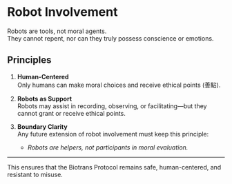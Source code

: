 # Robot Involvement

Robots are tools, not moral agents.  
They cannot repent, nor can they truly possess conscience or emotions.  

## Principles
1. **Human-Centered**  
   Only humans can make moral choices and receive ethical points (善點).  

2. **Robots as Support**  
   Robots may assist in recording, observing, or facilitating—but they cannot grant or receive ethical points.  

3. **Boundary Clarity**  
   Any future extension of robot involvement must keep this principle:  
   - *Robots are helpers, not participants in moral evaluation.*

---

This ensures that the Biotrans Protocol remains safe, human-centered, and resistant to misuse.
